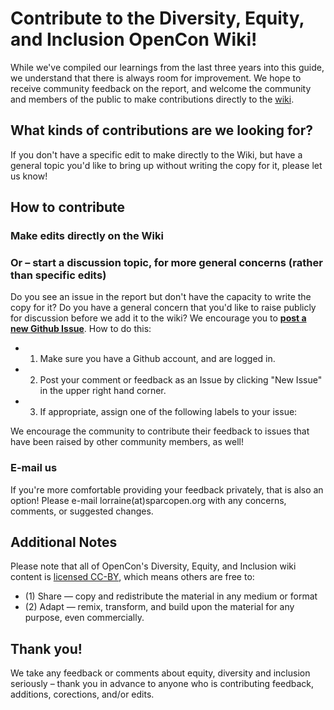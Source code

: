 # Contribute to the Diversity, Equity, and Inclusion OpenCon Wiki!

While we've compiled our learnings from the last three years into this guide, we understand that there is always room for improvement. We hope to receive community feedback on the report, and welcome the community and members of the public to make contributions directly to the [wiki](https://github.com/sparcopen/opencon-dei-report/wiki). 

## What kinds of contributions are we looking for?
If you don't have a specific edit to make directly to the Wiki, but have a general topic you'd like to bring up without writing the copy for it, please let us know!  

## How to contribute

### Make edits directly on the Wiki


### Or – start a discussion topic, for more general concerns (rather than specific edits) 
Do you see an issue in the report but don't have the capacity to write the copy for it? Do you have a general concern that you'd like to raise publicly for discussion before we add it to the wiki? We encourage you to [**post a new Github Issue**](https://github.com/sparcopen/opencon-dei-report/issues). How to do this:
- 1. Make sure you have a Github account, and are logged in.
- 2. Post your comment or feedback as an Issue by clicking "New Issue" in the upper right hand corner. 
- 3. If appropriate, assign one of the following labels to your issue: 

We encourage the community to contribute their feedback to issues that have been raised by other community members, as well! 

### E-mail us 
If you're more comfortable providing your feedback privately, that is also an option! Please e-mail lorraine(at)sparcopen.org with any concerns, comments, or suggested changes. 

## Additional Notes
Please note that all of OpenCon's Diversity, Equity, and Inclusion wiki content is [licensed CC-BY](https://creativecommons.org/licenses/by/4.0/), which means others are free to: 
- (1) Share — copy and redistribute the material in any medium or format 
- (2) Adapt — remix, transform, and build upon the material for any purpose, even commercially.

## Thank you! 
We take any feedback or comments about equity, diversity and inclusion seriously – thank you in advance to anyone who is contributing feedback, additions, corections, and/or edits. 
